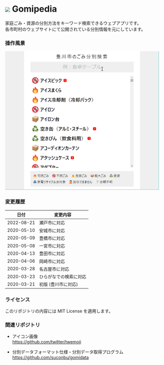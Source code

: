 # ![](favicon.ico) Gomipedia

家庭ごみ・資源の分別方法をキーワード検索できるウェブアプリです。  
各市町村のウェブサイトにて公開されている分別情報を元にしています。

### 操作風景

![操作風景](gomipedia_screencapture.gif)

### 変更履歴

日付       | 変更内容
-----------|------------------------------
2022-08-21 | 瀬戸市に対応
2020-05-10 | 安城市に対応
2020-05-09 | 豊橋市に対応
2020-05-08 | 一宮市に対応
2020-04-13 | 豊田市に対応
2020-04-06 | 岡崎市に対応
2020-03-28 | 名古屋市に対応
2020-03-23 | ひらがなでの検索に対応
2020-03-21 | 初版 (豊川市に対応)

### ライセンス

このリポジトリの内容には MIT License を適用します。

### 関連リポジトリ

* アイコン画像  
https://github.com/twitter/twemoji  

* 分別データフォーマット仕様・分別データ取得プログラム  
https://github.com/suconbu/gomidata  
